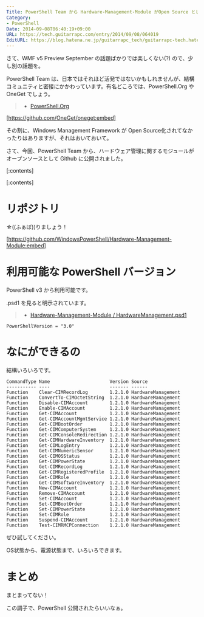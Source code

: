 ```yaml
---
Title: PowerShell Team から Hardware-Management-Module がOpen Source として公開されました
Category:
- PowerShell
Date: 2014-09-08T06:40:19+09:00
URL: https://tech.guitarrapc.com/entry/2014/09/08/064019
EditURL: https://blog.hatena.ne.jp/guitarrapc_tech/guitarrapc-tech.hatenablog.com/atom/entry/12921228815732284042
---
```


さて、WMF v5 Preview September の話題ばかりでは楽しくない(?) ので、少し別の話題を。

PowerShell Team は、日本ではそれほど活発ではないかもしれませんが、結構コミュニティと密接にかかわっています。有名どころでは、PowerShell.Org や OneGet でしょう。

> - [PowerShell.Org](http://powershell.org/wp/)


[https://github.com/OneGet/oneget:embed]


その割に、Windows Management Framework が Open Source化されてなかったりはありますが、それはおいておいて。

さて、今回、PowerShell Team から、ハードウェア管理に関するモジュールがオープンソースとして Github に公開されました。


[:contents]

[:contents]

# リポジトリ

☆((ふぁぼ))りましょう！

[https://github.com/WindowsPowerShell/Hardware-Management-Module:embed]


# 利用可能な PowerShell バージョン

PowerShell v3 から利用可能です。

.psd1 を見ると明示されています。

> - [Hardware-Management-Module / HardwareManagement.psd1](https://github.com/WindowsPowerShell/Hardware-Management-Module/blob/master/HardwareManagement.psd1#L21)

```
PowerShellVersion = "3.0"
```

# なにができるの

結構いろいろです。

```
CommandType Name                      Version Source
----------- ----                      ------- ------
Function    Clear-CIMRecordLog        1.2.1.0 HardwareManagement
Function    ConvertTo-CIMOctetString  1.2.1.0 HardwareManagement
Function    Disable-CIMAccount        1.2.1.0 HardwareManagement
Function    Enable-CIMAccount         1.2.1.0 HardwareManagement
Function    Get-CIMAccount            1.2.1.0 HardwareManagement
Function    Get-CIMAccountMgmtService 1.2.1.0 HardwareManagement
Function    Get-CIMBootOrder          1.2.1.0 HardwareManagement
Function    Get-CIMComputerSystem     1.2.1.0 HardwareManagement
Function    Get-CIMConsoleRedirection 1.2.1.0 HardwareManagement
Function    Get-CIMHardwareInventory  1.2.1.0 HardwareManagement
Function    Get-CIMLogEntry           1.2.1.0 HardwareManagement
Function    Get-CIMNumericSensor      1.2.1.0 HardwareManagement
Function    Get-CIMOSStatus           1.2.1.0 HardwareManagement
Function    Get-CIMPowerState         1.2.1.0 HardwareManagement
Function    Get-CIMRecordLog          1.2.1.0 HardwareManagement
Function    Get-CIMRegisteredProfile  1.2.1.0 HardwareManagement
Function    Get-CIMRole               1.2.1.0 HardwareManagement
Function    Get-CIMSoftwareInventory  1.2.1.0 HardwareManagement
Function    New-CIMAccount            1.2.1.0 HardwareManagement
Function    Remove-CIMAccount         1.2.1.0 HardwareManagement
Function    Set-CIMAccount            1.2.1.0 HardwareManagement
Function    Set-CIMBootOrder          1.2.1.0 HardwareManagement
Function    Set-CIMPowerState         1.2.1.0 HardwareManagement
Function    Set-CIMRole               1.2.1.0 HardwareManagement
Function    Suspend-CIMAccount        1.2.1.0 HardwareManagement
Function    Test-CIMRMCPConnection    1.2.1.0 HardwareManagement
```

ぜひ試してください。

OS状態から、電源状態まで、いろいろできます。

# まとめ

まとまってない！

この調子で、PowerShell 公開されたらいいなぁ。
